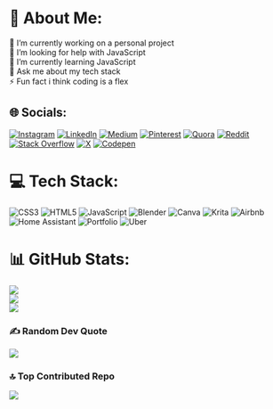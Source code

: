 # 💫 About Me:
🔭 I’m currently working on a personal project<br>🤝 I’m looking for help with JavaScript<br>🌱 I’m currently learning JavaScript<br>💬 Ask me about my tech stack<br>⚡ Fun fact i think coding is a flex


## 🌐 Socials:
[![Instagram](https://img.shields.io/badge/Instagram-%23E4405F.svg?logo=Instagram&logoColor=white)](https://instagram.com/h4rsheys_here) [![LinkedIn](https://img.shields.io/badge/LinkedIn-%230077B5.svg?logo=linkedin&logoColor=white)](https://www.linkedin.com/in/harsh-sharma-3313592b2/) [![Medium](https://img.shields.io/badge/Medium-12100E?logo=medium&logoColor=white)](https://medium.com/@harsh) [![Pinterest](https://img.shields.io/badge/Pinterest-%23E60023.svg?logo=Pinterest&logoColor=white)](https://pinterest.com/harsh) [![Quora](https://img.shields.io/badge/Quora-%23B92B27.svg?logo=Quora&logoColor=white)](https://quora.com/profile/harsh) [![Reddit](https://img.shields.io/badge/Reddit-%23FF4500.svg?logo=Reddit&logoColor=white)](https://reddit.com/user/h4rsheys) [![Stack Overflow](https://img.shields.io/badge/-Stackoverflow-FE7A16?logo=stack-overflow&logoColor=white)](https://stackoverflow.com/users/23496651/harsh-sharma) [![X](https://img.shields.io/badge/X-black.svg?logo=X&logoColor=white)](https://x.com/h4rsh0301_mern) [![Codepen](https://img.shields.io/badge/Codepen-000000?style=for-the-badge&logo=codepen&logoColor=white)](https://codepen.io/bwfrnqrs-the-lessful) 

# 💻 Tech Stack:
![CSS3](https://img.shields.io/badge/css3-%231572B6.svg?style=flat&logo=css3&logoColor=white) ![HTML5](https://img.shields.io/badge/html5-%23E34F26.svg?style=flat&logo=html5&logoColor=white) ![JavaScript](https://img.shields.io/badge/javascript-%23323330.svg?style=flat&logo=javascript&logoColor=%23F7DF1E) ![Blender](https://img.shields.io/badge/blender-%23F5792A.svg?style=flat&logo=blender&logoColor=white) ![Canva](https://img.shields.io/badge/Canva-%2300C4CC.svg?style=flat&logo=Canva&logoColor=white) ![Krita](https://img.shields.io/badge/Krita-203759?style=flat&logo=krita&logoColor=EEF37B) ![Airbnb](https://img.shields.io/badge/Airbnb-%23ff5a5f.svg?style=flat&logo=Airbnb&logoColor=white) ![Home Assistant](https://img.shields.io/badge/home%20assistant-%2341BDF5.svg?style=flat&logo=home-assistant&logoColor=white) ![Portfolio](https://img.shields.io/badge/Portfolio-%23000000.svg?style=flat&logo=firefox&logoColor=#FF7139) ![Uber](https://img.shields.io/badge/Uber-%23000000.svg?style=flat&logo=Uber&logoColor=white)
# 📊 GitHub Stats:
![](https://github-readme-stats.vercel.app/api?username=h4rSheys&theme=nightowl&hide_border=false&include_all_commits=true&count_private=true)<br/>
![](https://github-readme-streak-stats.herokuapp.com/?user=h4rSheys&theme=nightowl&hide_border=false)<br/>
![](https://github-readme-stats.vercel.app/api/top-langs/?username=h4rSheys&theme=nightowl&hide_border=false&include_all_commits=true&count_private=true&layout=compact)

### ✍️ Random Dev Quote
![](https://quotes-github-readme.vercel.app/api?type=horizontal&theme=tokyonight)

### 🔝 Top Contributed Repo
![](https://github-contributor-stats.vercel.app/api?username=h4rSheys&limit=5&theme=onedark&combine_all_yearly_contributions=true)

<!-- Proudly created with GPRM ( https://gprm.itsvg.in ) -->
